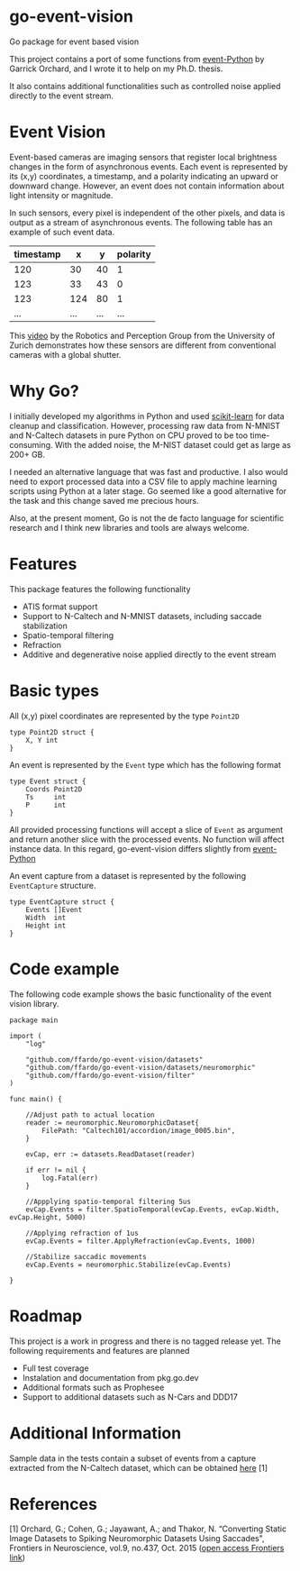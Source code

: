 # go-event-vision
Go package for event based vision

This project contains a port of some functions from [event-Python](https://github.com/gorchard/event-Python) by Garrick Orchard, and I wrote it to help on my Ph.D. thesis.

It also contains additional functionalities such as controlled noise applied directly to the event stream.

# Event Vision

Event-based cameras are imaging sensors that register local brightness changes in the form of asynchronous events. Each event is represented by its (x,y) coordinates, a timestamp, and a polarity indicating an upward or downward change. However, an event does not contain information about light intensity or magnitude.

In such sensors, every pixel is independent of the other pixels, and data is output as a stream of asynchronous events. The following table has an example of such event data.


| timestamp |  x | y | polarity |
|-----------|----|---|----------|
|    120    |  30| 40|     1    |
|    123    |  33| 43|     0    |
|    123    | 124| 80|     1    |
|    ...    | ...|...|    ...   |



This [video](https://www.youtube.com/watch?v=LauQ6LWTkxM) by the Robotics and Perception Group from the University of Zurich demonstrates how these sensors are different from conventional cameras with a global shutter.

# Why Go?

I initially developed my algorithms in Python and used [scikit-learn](https://scikit-learn.org/) for data cleanup and classification. However, processing raw data from N-MNIST and N-Caltech datasets in pure Python on CPU proved to be too time-consuming. With the added noise, the M-NIST dataset could get as large as 200+ GB.

I needed an alternative language that was fast and productive. I also would need to export processed data into a CSV file to apply machine learning scripts using Python at a later stage. Go seemed like a good alternative for the task and this change saved me precious hours.

Also, at the present moment, Go is not the de facto language for scientific research and I think new libraries and tools are always welcome.

# Features

This package features the following functionality

* ATIS format support
* Support to N-Caltech and N-MNIST datasets, including saccade stabilization
* Spatio-temporal filtering
* Refraction
* Additive and degenerative noise applied directly to the event stream

# Basic types

All (x,y) pixel coordinates are represented by the type ```Point2D```

```
type Point2D struct {
	X, Y int
}

```

An event is represented by the ```Event``` type which has the following format

```
type Event struct {
	Coords Point2D
	Ts     int
	P      int
}
```

All provided processing functions will accept a slice of ```Event``` as argument and return another slice with the processed events. No function will affect instance data. In this regard, go-event-vision differs slightly from [event-Python](https://github.com/gorchard/event-Python)

An event capture from a dataset is represented by the following ```EventCapture``` structure.

```
type EventCapture struct {
	Events []Event
	Width  int
	Height int
}
```

# Code example

The following code example shows the basic functionality of the event vision library.

```
package main

import (
	"log"

	"github.com/ffardo/go-event-vision/datasets"
	"github.com/ffardo/go-event-vision/datasets/neuromorphic"
	"github.com/ffardo/go-event-vision/filter"
)

func main() {

	//Adjust path to actual location
	reader := neuromorphic.NeuromorphicDataset{
		FilePath: "Caltech101/accordion/image_0005.bin",
	}

	evCap, err := datasets.ReadDataset(reader)

	if err != nil {
		log.Fatal(err)
	}

	//Appplying spatio-temporal filtering 5us
	evCap.Events = filter.SpatioTemporal(evCap.Events, evCap.Width, evCap.Height, 5000)

	//Applying refraction of 1us
	evCap.Events = filter.ApplyRefraction(evCap.Events, 1000)

	//Stabilize saccadic movements
	evCap.Events = neuromorphic.Stabilize(evCap.Events)

}
```

# Roadmap

This project is a work in progress and there is no tagged release yet. The following requirements and features are planned

* Full test coverage
* Instalation and documentation from pkg.go.dev
* Additional formats such as Prophesee
* Support to additional datasets such as N-Cars and DDD17


# Additional Information
Sample data in the tests contain a subset of events from a capture extracted from the N-Caltech dataset, which can be obtained  [here](https://www.garrickorchard.com/datasets/n-caltech101) [1]

# References

[1] Orchard, G.; Cohen, G.; Jayawant, A.; and Thakor, N.  “Converting Static Image Datasets to Spiking Neuromorphic Datasets Using Saccades", Frontiers in Neuroscience, vol.9, no.437, Oct. 2015 ([open access Frontiers link](https://www.frontiersin.org/articles/10.3389/fnins.2015.00437/full))
